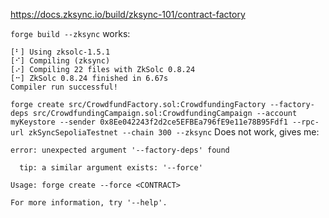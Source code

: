 https://docs.zksync.io/build/zksync-101/contract-factory

`forge build --zksync` works:
```
[⠃] Using zksolc-1.5.1
[⠊] Compiling (zksync)
[⠔] Compiling 22 files with ZkSolc 0.8.24
[⠒] ZkSolc 0.8.24 finished in 6.67s
Compiler run successful!
```

`forge create src/CrowdfundFactory.sol:CrowdfundingFactory --factory-deps src/CrowdfundingCampaign.sol:CrowdfundingCampaign --account myKeystore --sender 0x8Ee042243f2d2ce5EFBEa796fE9e11e78B95Fdf1 --rpc-url zkSyncSepoliaTestnet --chain 300 --zksync`
Does not work, gives me:
```
error: unexpected argument '--factory-deps' found

  tip: a similar argument exists: '--force'

Usage: forge create --force <CONTRACT>

For more information, try '--help'.
```

